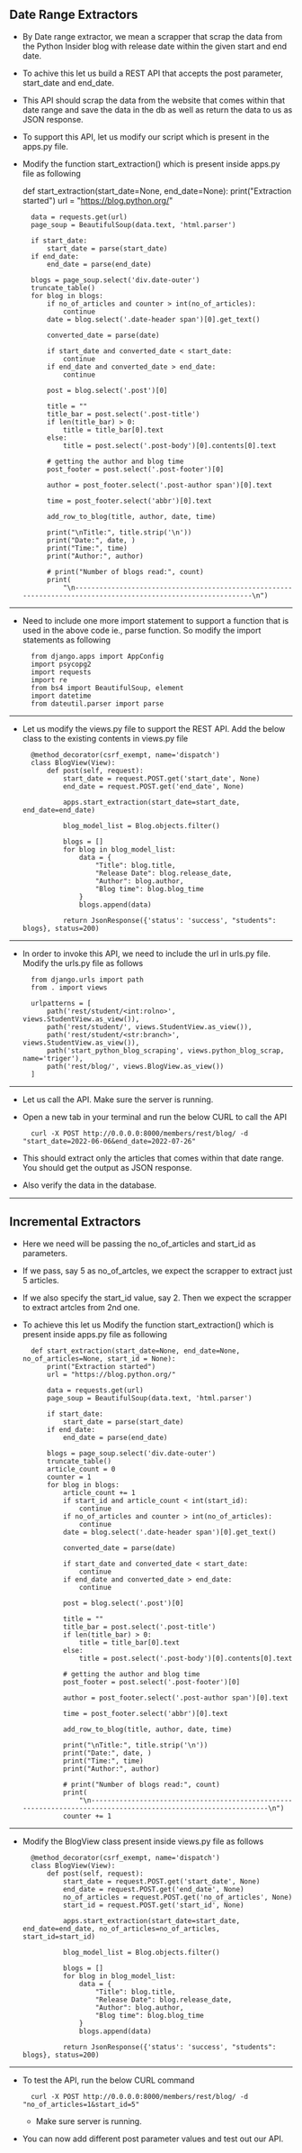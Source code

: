 ## Date Range Extractors

- By Date range extractor, we mean a scrapper that scrap the data from the Python Insider blog with release date
within the given start and end date.
  
- To achive this let us build a REST API that accepts the post parameter, start_date and end_date.
- This API should scrap the data from the website that comes within that date range and save the data in the db as well as 
return the data to us as JSON response.
  
- To support this API, let us modify our script which is present in the apps.py file.
- Modify the function start_extraction() which is present inside apps.py file as following


    def start_extraction(start_date=None, end_date=None):
        print("Extraction started")
        url = "https://blog.python.org/"
    
        data = requests.get(url)
        page_soup = BeautifulSoup(data.text, 'html.parser')
    
        if start_date:
            start_date = parse(start_date)
        if end_date:
            end_date = parse(end_date)
    
        blogs = page_soup.select('div.date-outer')
        truncate_table()
        for blog in blogs:
            if no_of_articles and counter > int(no_of_articles):
                continue
            date = blog.select('.date-header span')[0].get_text()
    
            converted_date = parse(date)
    
            if start_date and converted_date < start_date:
                continue
            if end_date and converted_date > end_date:
                continue
    
            post = blog.select('.post')[0]
    
            title = ""
            title_bar = post.select('.post-title')
            if len(title_bar) > 0:
                title = title_bar[0].text
            else:
                title = post.select('.post-body')[0].contents[0].text
    
            # getting the author and blog time
            post_footer = post.select('.post-footer')[0]
    
            author = post_footer.select('.post-author span')[0].text
    
            time = post_footer.select('abbr')[0].text
    
            add_row_to_blog(title, author, date, time)
    
            print("\nTitle:", title.strip('\n'))
            print("Date:", date, )
            print("Time:", time)
            print("Author:", author)
    
            # print("Number of blogs read:", count)
            print(
                "\n---------------------------------------------------------------------------------------------------------------\n")

<hr />

- Need to include one more import statement to support a function that is used in the above code ie., parse function. 
So modify the import statements as following
  
        from django.apps import AppConfig
        import psycopg2
        import requests
        import re
        from bs4 import BeautifulSoup, element
        import datetime
        from dateutil.parser import parse

<hr />

- Let us modify the views.py file to support the REST API. Add the below class to the existing contents in views.py file

        @method_decorator(csrf_exempt, name='dispatch')
        class BlogView(View):
            def post(self, request):
                start_date = request.POST.get('start_date', None)
                end_date = request.POST.get('end_date', None)
        
                apps.start_extraction(start_date=start_date, end_date=end_date)
        
                blog_model_list = Blog.objects.filter()
        
                blogs = []
                for blog in blog_model_list:
                    data = {
                        "Title": blog.title,
                        "Release Date": blog.release_date,
                        "Author": blog.author,
                        "Blog time": blog.blog_time
                    }
                    blogs.append(data)
        
                return JsonResponse({'status': 'success', "students": blogs}, status=200)

<hr />

- In order to invoke this API, we need to include the url in urls.py file. Modify the urls.py file as follows

        from django.urls import path
        from . import views
        
        urlpatterns = [
            path('rest/student/<int:rolno>', views.StudentView.as_view()),
            path('rest/student/', views.StudentView.as_view()),
            path('rest/student/<str:branch>', views.StudentView.as_view()),
            path('start_python_blog_scraping', views.python_blog_scrap, name='triger'),
            path('rest/blog/', views.BlogView.as_view())
        ]

<hr />

- Let us call the API. Make sure the server is running.
- Open a new tab in your terminal and run the below CURL to call the API

        curl -X POST http://0.0.0.0:8000/members/rest/blog/ -d "start_date=2022-06-06&end_date=2022-07-26"

- This should extract only the articles that comes within that date range. You should get the output as JSON response.
- Also verify the data in the database.

<hr />

## Incremental Extractors

- Here we need will be passing the no_of_articles and start_id as parameters. 
- If we pass, say 5 as no_of_artcles, we expect the scrapper to extract just 5 articles. 
- If we also specify the start_id value, say 2. Then we expect the scrapper to extract artcles from 2nd one. 

- To achieve this let us Modify the function start_extraction() which is present inside apps.py file as following

        def start_extraction(start_date=None, end_date=None, no_of_articles=None, start_id = None):
            print("Extraction started")
            url = "https://blog.python.org/"
        
            data = requests.get(url)
            page_soup = BeautifulSoup(data.text, 'html.parser')
        
            if start_date:
                start_date = parse(start_date)
            if end_date:
                end_date = parse(end_date)
        
            blogs = page_soup.select('div.date-outer')
            truncate_table()
            article_count = 0
            counter = 1
            for blog in blogs:
                article_count += 1
                if start_id and article_count < int(start_id):
                    continue
                if no_of_articles and counter > int(no_of_articles):
                    continue
                date = blog.select('.date-header span')[0].get_text()
        
                converted_date = parse(date)
        
                if start_date and converted_date < start_date:
                    continue
                if end_date and converted_date > end_date:
                    continue
        
                post = blog.select('.post')[0]
        
                title = ""
                title_bar = post.select('.post-title')
                if len(title_bar) > 0:
                    title = title_bar[0].text
                else:
                    title = post.select('.post-body')[0].contents[0].text
        
                # getting the author and blog time
                post_footer = post.select('.post-footer')[0]
        
                author = post_footer.select('.post-author span')[0].text
        
                time = post_footer.select('abbr')[0].text
        
                add_row_to_blog(title, author, date, time)
        
                print("\nTitle:", title.strip('\n'))
                print("Date:", date, )
                print("Time:", time)
                print("Author:", author)
        
                # print("Number of blogs read:", count)
                print(
                    "\n---------------------------------------------------------------------------------------------------------------\n")
                counter += 1

<hr />

- Modify the BlogView class present inside views.py file as follows

        @method_decorator(csrf_exempt, name='dispatch')
        class BlogView(View):
            def post(self, request):
                start_date = request.POST.get('start_date', None)
                end_date = request.POST.get('end_date', None)
                no_of_articles = request.POST.get('no_of_articles', None)
                start_id = request.POST.get('start_id', None)
        
                apps.start_extraction(start_date=start_date, end_date=end_date, no_of_articles=no_of_articles, start_id=start_id)
        
                blog_model_list = Blog.objects.filter()
        
                blogs = []
                for blog in blog_model_list:
                    data = {
                        "Title": blog.title,
                        "Release Date": blog.release_date,
                        "Author": blog.author,
                        "Blog time": blog.blog_time
                    }
                    blogs.append(data)
        
                return JsonResponse({'status': 'success', "students": blogs}, status=200)

<hr />

- To test the API, run the below CURL command

        curl -X POST http://0.0.0.0:8000/members/rest/blog/ -d "no_of_articles=1&start_id=5"
  - Make sure server is running.
    
- You can now add different post parameter values and test out our API.